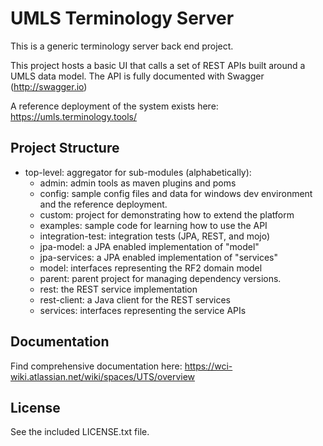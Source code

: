 UMLS Terminology Server
=========================

This is a generic terminology server back end project.

This project hosts a basic UI that calls a set of REST APIs built around 
a UMLS data model. The API is fully documented with Swagger (http://swagger.io)


A reference deployment of the system exists here:
https://umls.terminology.tools/

Project Structure
-----------------

* top-level: aggregator for sub-modules (alphabetically):
  * admin: admin tools as maven plugins and poms
  * config: sample config files and data for windows dev environment and the reference deployment.
  * custom: project for demonstrating how to extend the platform
  * examples: sample code for learning how to use the API
  * integration-test: integration tests (JPA, REST, and mojo)
  * jpa-model: a JPA enabled implementation of "model"
  * jpa-services: a JPA enabled implementation of "services"
  * model: interfaces representing the RF2 domain model
  * parent: parent project for managing dependency versions.
  * rest: the REST service implementation
  * rest-client: a Java client for the REST services
  * services: interfaces representing the service APIs

Documentation
-------------
Find comprehensive documentation here: https://wci-wiki.atlassian.net/wiki/spaces/UTS/overview

License
-------
See the included LICENSE.txt file.




  
